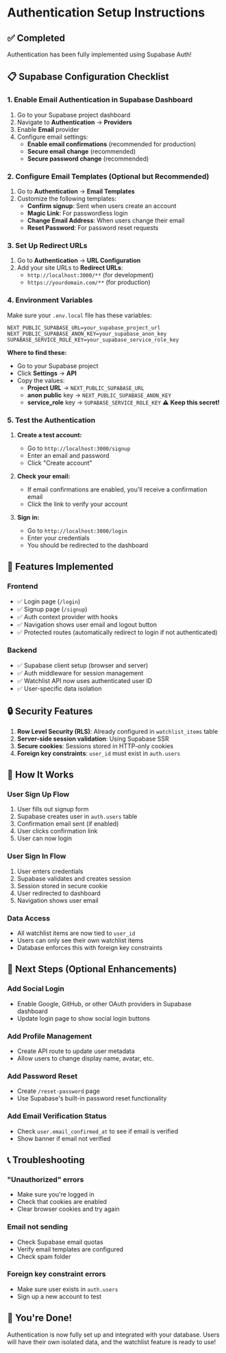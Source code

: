 # Authentication Setup Instructions

## ✅ Completed
Authentication has been fully implemented using Supabase Auth!

## 📋 Supabase Configuration Checklist

### 1. Enable Email Authentication in Supabase Dashboard

1. Go to your Supabase project dashboard
2. Navigate to **Authentication** → **Providers**
3. Enable **Email** provider
4. Configure email settings:
   - **Enable email confirmations** (recommended for production)
   - **Secure email change** (recommended)
   - **Secure password change** (recommended)

### 2. Configure Email Templates (Optional but Recommended)

1. Go to **Authentication** → **Email Templates**
2. Customize the following templates:
   - **Confirm signup**: Sent when users create an account
   - **Magic Link**: For passwordless login
   - **Change Email Address**: When users change their email
   - **Reset Password**: For password reset requests

### 3. Set Up Redirect URLs

1. Go to **Authentication** → **URL Configuration**
2. Add your site URLs to **Redirect URLs**:
   - `http://localhost:3000/**` (for development)
   - `https://yourdomain.com/**` (for production)

### 4. Environment Variables

Make sure your `.env.local` file has these variables:

```env
NEXT_PUBLIC_SUPABASE_URL=your_supabase_project_url
NEXT_PUBLIC_SUPABASE_ANON_KEY=your_supabase_anon_key
SUPABASE_SERVICE_ROLE_KEY=your_supabase_service_role_key
```

**Where to find these:**
- Go to your Supabase project
- Click **Settings** → **API**
- Copy the values:
  - **Project URL** → `NEXT_PUBLIC_SUPABASE_URL`
  - **anon public** key → `NEXT_PUBLIC_SUPABASE_ANON_KEY`
  - **service_role** key → `SUPABASE_SERVICE_ROLE_KEY` ⚠️ **Keep this secret!**

### 5. Test the Authentication

1. **Create a test account:**
   - Go to `http://localhost:3000/signup`
   - Enter an email and password
   - Click "Create account"

2. **Check your email:**
   - If email confirmations are enabled, you'll receive a confirmation email
   - Click the link to verify your account

3. **Sign in:**
   - Go to `http://localhost:3000/login`
   - Enter your credentials
   - You should be redirected to the dashboard

## 🎯 Features Implemented

### Frontend
- ✅ Login page (`/login`)
- ✅ Signup page (`/signup`)
- ✅ Auth context provider with hooks
- ✅ Navigation shows user email and logout button
- ✅ Protected routes (automatically redirect to login if not authenticated)

### Backend
- ✅ Supabase client setup (browser and server)
- ✅ Auth middleware for session management
- ✅ Watchlist API now uses authenticated user ID
- ✅ User-specific data isolation

## 🔒 Security Features

1. **Row Level Security (RLS)**: Already configured in `watchlist_items` table
2. **Server-side session validation**: Using Supabase SSR
3. **Secure cookies**: Sessions stored in HTTP-only cookies
4. **Foreign key constraints**: `user_id` must exist in `auth.users`

## 📝 How It Works

### User Sign Up Flow
1. User fills out signup form
2. Supabase creates user in `auth.users` table
3. Confirmation email sent (if enabled)
4. User clicks confirmation link
5. User can now login

### User Sign In Flow
1. User enters credentials
2. Supabase validates and creates session
3. Session stored in secure cookie
4. User redirected to dashboard
5. Navigation shows user email

### Data Access
- All watchlist items are now tied to `user_id`
- Users can only see their own watchlist items
- Database enforces this with foreign key constraints

## 🚀 Next Steps (Optional Enhancements)

### Add Social Login
- Enable Google, GitHub, or other OAuth providers in Supabase dashboard
- Update login page to show social login buttons

### Add Profile Management
- Create API route to update user metadata
- Allow users to change display name, avatar, etc.

### Add Password Reset
- Create `/reset-password` page
- Use Supabase's built-in password reset functionality

### Add Email Verification Status
- Check `user.email_confirmed_at` to see if email is verified
- Show banner if email not verified

## 📞 Troubleshooting

### "Unauthorized" errors
- Make sure you're logged in
- Check that cookies are enabled
- Clear browser cookies and try again

### Email not sending
- Check Supabase email quotas
- Verify email templates are configured
- Check spam folder

### Foreign key constraint errors
- Make sure user exists in `auth.users`
- Sign up a new account to test

## 🎉 You're Done!

Authentication is now fully set up and integrated with your database. Users will have their own isolated data, and the watchlist feature is ready to use!
